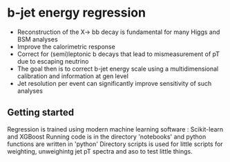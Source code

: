 # b-jet energy regression

* Reconstruction of the X-> bb decay is fundamental for many Higgs and BSM analyses
* Improve the calorimetric response 
* Correct for (semi)leptonic b decays that lead to mismeasurement of pT due to escaping neutrino
* The goal then is to correct b-jet energy scale using a multidimensional calibration and information at gen level
* Jet resolution per event can significantly improve sensitivity of such analyses 

## Getting started
Regression is trained using modern machine learning software : Scikit-learn and XGBoost 
Running code is in the directory 'notebooks' and python functions are written in 'python'
Directory scripts is used for little scripts for weighting, unweighintg jet pT spectra and aso to test little things.
